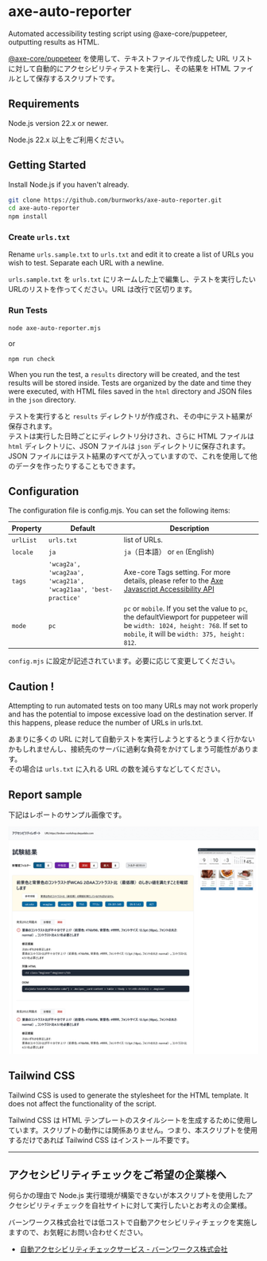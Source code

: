 # axe-auto-reporter

Automated accessibility testing script using @axe-core/puppeteer, outputting results as HTML. 

[@axe-core/puppeteer](https://github.com/dequelabs/axe-core-npm/blob/develop/packages/puppeteer/README.md) を使用して、テキストファイルで作成した URL リストに対して自動的にアクセシビリティテストを実行し、その結果を HTML ファイルとして保存するスクリプトです。

## Requirements

Node.js version 22.x or newer.

Node.js 22.x 以上をご利用ください。

## Getting Started

Install Node.js if you haven't already.

```sh
git clone https://github.com/burnworks/axe-auto-reporter.git
cd axe-auto-reporter
npm install
```

### Create `urls.txt`

Rename `urls.sample.txt` to `urls.txt` and edit it to create a list of URLs you wish to test. Separate each URL with a newline.

`urls.sample.txt` を `urls.txt` にリネームした上で編集し、テストを実行したいURLのリストを作ってください。URL は改行で区切ります。

### Run Tests

```sh
node axe-auto-reporter.mjs
```
or

```sh
npm run check
```

When you run the test, a `results` directory will be created, and the test results will be stored inside. Tests are organized by the date and time they were executed, with HTML files saved in the `html` directory and JSON files in the `json` directory.

テストを実行すると `results` ディレクトリが作成され、その中にテスト結果が保存されます。  
テストは実行した日時ごとにディレクトリ分けされ、さらに HTML ファイルは `html` ディレクトリに、JSON ファイルは `json` ディレクトリに保存されます。  
JSON ファイルにはテスト結果のすべてが入っていますので、これを使用して他のデータを作ったりすることもできます。

## Configuration

The configuration file is config.mjs. You can set the following items:

| Property | Default | Description |
| -------- | ------- | ----------- |
| `urlList` | `urls.txt` | list of URLs. |
| `locale` | `ja` | `ja`（日本語） or `en` (English) |
| `tags` | `'wcag2a', 'wcag2aa', 'wcag21a', 'wcag21aa', 'best-practice'` | Axe-core Tags setting. For more details, please refer to the [Axe Javascript Accessibility API](https://github.com/dequelabs/axe-core/blob/master/doc/API.md#axe-core-tags)
| `mode` | `pc` | `pc` or `mobile`. If you set the value to `pc`, the defaultViewport for puppeteer will be `width: 1024, height: 768`. If set to `mobile`, it will be `width: 375, height: 812`. |

`config.mjs` に設定が記述されています。必要に応じて変更してください。

## Caution !

Attempting to run automated tests on too many URLs may not work properly and has the potential to impose excessive load on the destination server. If this happens, please reduce the number of URLs in urls.txt.

あまりに多くの URL に対して自動テストを実行しようとするとうまく行かないかもしれませんし、接続先のサーバに過剰な負荷をかけてしまう可能性があります。  
その場合は `urls.txt` に入れる URL の数を減らすなどしてください。

## Report sample

下記はレポートのサンプル画像です。

![レポートのサンプル画像](./assets/axe-auto-reporter-sample-v1.2.0.png "レポートのサンプル画像")

## Tailwind CSS

Tailwind CSS is used to generate the stylesheet for the HTML template. It does not affect the functionality of the script.

Tailwind CSS は HTML テンプレートのスタイルシートを生成するために使用しています。スクリプトの動作には関係ありません。つまり、本スクリプトを使用するだけであれば Tailwind CSS はインストール不要です。

***

## アクセシビリティチェックをご希望の企業様へ

何らかの理由で Node.js 実行環境が構築できないが本スクリプトを使用したアクセシビリティチェックを自社サイトに対して実行したいとお考えの企業様。

バーンワークス株式会社では低コストで自動アクセシビリティチェックを実施しますので、お気軽にお問い合わせください。

- [自動アクセシビリティチェックサービス - バーンワークス株式会社](https://burnworks.com/service/accessibility-auto-check/)
